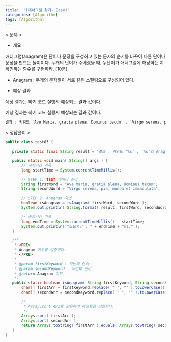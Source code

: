 ```yaml
---
title:  "[애너그램 찾기- Easy]"
categories: [Algorithm]
tags: [Algorithm]
---
```


< 문제 >
 - 개요
 
 애너그램(anagram)은 단어나 문장을 구성하고 있는 문자의 순서를 바꾸어 다른 단어나 문장을 만드는 놀이이다. 
 두개의 단어가 주어졌을 때, 두단어가 애너그램에 해당하는 지 확인하는 함수를 구현하라. (10분) 
 
 * Anagram : 두개의 문자열이 서로 같은 스펠링으로 구성되어 있다.
 
 - 예상 결과
 
 예상 결과는 하기 코드 실행시 예상되는 결과 값이다.
 
 예상 결과는 하기 코드 실행시 예상되는 결과 값이다.

 ``` java
 결과 : 키워드 'Ave Maria, gratia plena, Dominus tecum' , 'Virgo serena, pia, munda et immaculata'의 Anagram 여부 >> true
 ```
 
 < 정답풀이 >
 
 ``` java
 public class test03 {

	private static final String result = "결과 : 키워드 '%s' , '%s'의 Anagram 여부 >> %s";

	public static void main( String[] args ) {
		// 시작시간 기록
		long startTime = System.currentTimeMillis();

		// STEP 1. TEST 데이터 준비
		String firstWord = "Ave Maria, gratia plena, Dominus tecum";
		String secondWord = "Virgo serena, pia, munda et immaculata";

		// STEP 2. Anagram 확인
		boolean isAnagram = isAnagram( firstWord, secondWord );
		System.out.println( String.format( result, firstWord, secondWord, isAnagram ) );

		// 종료시간 기록
		long endTime = System.currentTimeMillis() - startTime;
		System.out.println( "소요시간 : " + endTime + "ms." );
	}

	/**
	 * <PRE>
	 * Anagram 여부를 검증한다.
	 * </PRE>
	 * 
	 * @param firstKeyword : 첫번째 단어
	 * @param secondKeyword : 두번째 단어
	 * @return Anagram 여부
	 */
	public static boolean isAnagram( String firstKeyword, String secondKeyword ) {
		char[] firstArr = firstKeyword.replace( " ", "" ).toLowerCase().toCharArray();
		char[] secondArr = secondKeyword.replace( " ", "" ).toLowerCase().toCharArray();

		/*
		 * Array.sort API를 활용하여 배열들을 정렬한다.
		 */
		Arrays.sort( firstArr );
		Arrays.sort( secondArr );
		return Arrays.toString( firstArr ).equals( Arrays.toString( secondArr ) );
	}
}
```